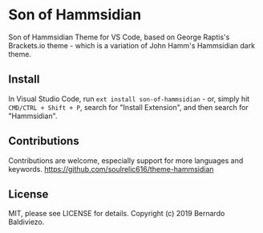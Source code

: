 # Son of Hammsidian

Son of Hammsidian Theme for VS Code, based on  George Raptis's Brackets.io theme - which is a variation of John Hamm's Hammsidian dark theme.

## Install
In Visual Studio Code, run `ext install son-of-hammsidian` - or, simply hit `CMD/CTRL + Shift + P`, search for "Install Extension", and then search for "Hammsidian".

## Contributions
Contributions are welcome, especially support for more languages and keywords. https://github.com/soulrelic616/theme-hammsidian

## License
MIT, please see LICENSE for details. Copyright (c) 2019 Bernardo Baldiviezo.